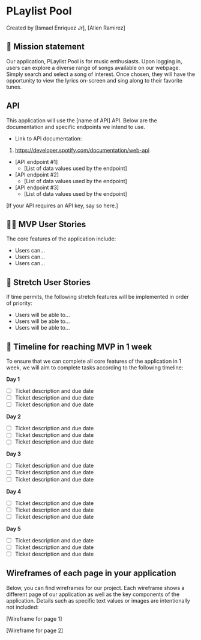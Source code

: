 # PLaylist Pool

Created by [Ismael Enriquez Jr], [Allen Ramirez]

## 🚀 Mission statement

Our application, PLaylist Pool is for music enthusiasts. Upon logging in, users can explore a diverse range of songs available on our webpage. Simply search and select a song of interest. Once chosen, they will have the opportunity to view the lyrics on-screen and sing along to their favorite tunes.

## API

This application will use the [name of API] API. Below are the documentation and specific endpoints we intend to use.

- Link to API documentation:

1. https://developer.spotify.com/documentation/web-api

- [API endpoint #1]
  - [List of data values used by the endpoint]
- [API endpoint #2]
  - [List of data values used by the endpoint]
- [API endpoint #3]
  - [List of data values used by the endpoint]

[If your API requires an API key, say so here.]

## 👩‍💻 MVP User Stories

The core features of the application include:

- Users can...
- Users can...
- Users can...

## 🤔 Stretch User Stories

If time permits, the following stretch features will be implemented in order of priority:

- Users will be able to...
- Users will be able to...
- Users will be able to...

## 📆 Timeline for reaching MVP in 1 week

To ensure that we can complete all core features of the application in 1 week, we will aim to complete tasks according to the following timeline:

**Day 1**

- [ ] Ticket description and due date
- [ ] Ticket description and due date
- [ ] Ticket description and due date

**Day 2**

- [ ] Ticket description and due date
- [ ] Ticket description and due date
- [ ] Ticket description and due date

**Day 3**

- [ ] Ticket description and due date
- [ ] Ticket description and due date
- [ ] Ticket description and due date

**Day 4**

- [ ] Ticket description and due date
- [ ] Ticket description and due date
- [ ] Ticket description and due date

**Day 5**

- [ ] Ticket description and due date
- [ ] Ticket description and due date
- [ ] Ticket description and due date

## Wireframes of each page in your application

Below, you can find wireframes for our project. Each wireframe shows a different page of our application as well as the key components of the application. Details such as specific text values or images are intentionally not included:

[Wireframe for page 1]

[Wireframe for page 2]
